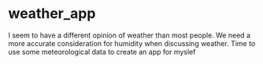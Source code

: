 # weather_app
I seem to have a different opinion of weather than most people. We need a more accurate consideration for humidity when discussing weather. Time to use some meteorological data to create an app for myslef
